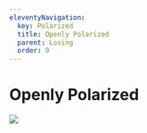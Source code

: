 ```yaml
---
eleventyNavigation:
  key: Polarized
  title: Openly Polarized
  parent: Losing
  order: 9
---
```

# Openly Polarized

![](/img/)